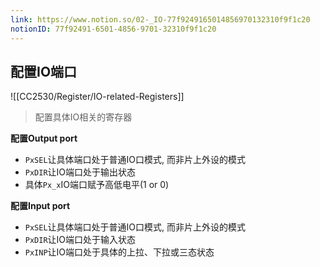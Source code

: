 ```yaml
---
link: https://www.notion.so/02-_IO-77f9249165014856970132310f9f1c20
notionID: 77f92491-6501-4856-9701-32310f9f1c20
---
```

## 配置IO端口
![[CC2530/Register/IO-related-Registers]]

> 配置具体IO相关的寄存器

**配置Output port**
- `PxSEL`让具体端口处于普通IO口模式, 而非片上外设的模式
- `PxDIR`让IO端口处于输出状态
- 具体`Px_x`IO端口赋予高低电平(1 or 0)

**配置Input port**
- `PxSEL`让具体端口处于普通IO口模式, 而非片上外设的模式
- `PxDIR`让IO端口处于输入状态
- `PxINP`让IO端口处于具体的上拉、下拉或三态状态


